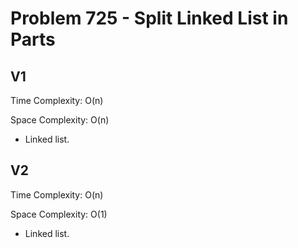 # Problem 725 - Split Linked List in Parts

## V1

Time Complexity: O(n)

Space Complexity: O(n)

- Linked list.

## V2

Time Complexity: O(n)

Space Complexity: O(1)

- Linked list.
